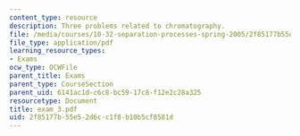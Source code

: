 ```yaml
---
content_type: resource
description: Three problems related to chromatography.
file: /media/courses/10-32-separation-processes-spring-2005/2f85177b55e52d6cc1f8b10b5cf8581d_exam_3.pdf
file_type: application/pdf
learning_resource_types:
- Exams
ocw_type: OCWFile
parent_title: Exams
parent_type: CourseSection
parent_uid: 6141ac1d-c6c8-bc59-17c8-f12e2c28a325
resourcetype: Document
title: exam_3.pdf
uid: 2f85177b-55e5-2d6c-c1f8-b10b5cf8581d
---
```

